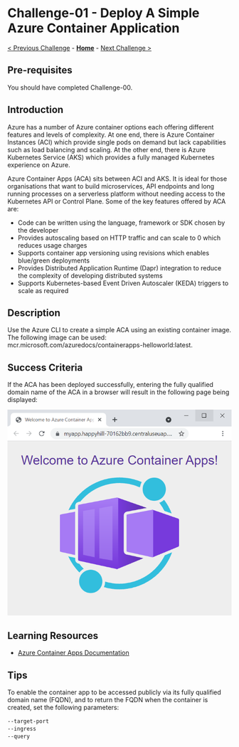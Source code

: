 # Challenge-01 - Deploy A Simple Azure Container Application

[< Previous Challenge](./Challenge-00.md) - **[Home](../README.md)** - [Next Challenge >](./Challenge-02.md)

## Pre-requisites

You should have completed Challenge-00.

## Introduction

Azure has a number of Azure container options each offering different features and levels of complexity. At one end, there is Azure Container Instances (ACI) which provide single pods on demand but lack capabilities such as load balancing and scaling. At the other end, there is Azure Kubernetes Service (AKS) which provides a fully managed Kubernetes experience on Azure.

Azure Container Apps (ACA) sits between ACI and AKS. It is ideal for those organisations that want to build microservices, API endpoints and long running processes on a serverless platform without needing access to the Kubernetes API or Control Plane. Some of the key features offered by ACA are:

- Code can be written using the language, framework or SDK chosen by the developer
- Provides autoscaling based on HTTP traffic and can scale to 0 which reduces usage charges
- Supports container app versioning using revisions which enables blue/green deployments
- Provides Distributed Application Runtime (Dapr) integration to reduce the complexity of developing distributed systems
- Supports Kubernetes-based Event Driven Autoscaler (KEDA) triggers to scale as required

## Description

Use the Azure CLI to create a simple ACA using an existing container image. The following image can be used: mcr.microsoft.com/azuredocs/containerapps-helloworld:latest.

## Success Criteria
 
If the ACA has been deployed successfully, entering the fully qualified domain name of the ACA in a browser will result in the following page being displayed:

![screenshot](../Images/Challenge-01Screenshot-01.png)

## Learning Resources

- [Azure Container Apps Documentation](https://learn.microsoft.com/en-us/azure/container-apps/)

## Tips
To enable the container app to be accessed publicly via its fully qualified domain name (FQDN), and to return the FQDN when the container is created, set the following parameters:

 ```bash
--target-port
--ingress
--query
```

